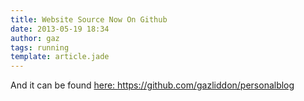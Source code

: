 ```yaml
---
title: Website Source Now On Github
date: 2013-05-19 18:34
author: gaz
tags: running
template: article.jade
---
```

And it can be found [here: https://github.com/gazliddon/personalblog ](https://github.com/gazliddon/personalblog ) 
